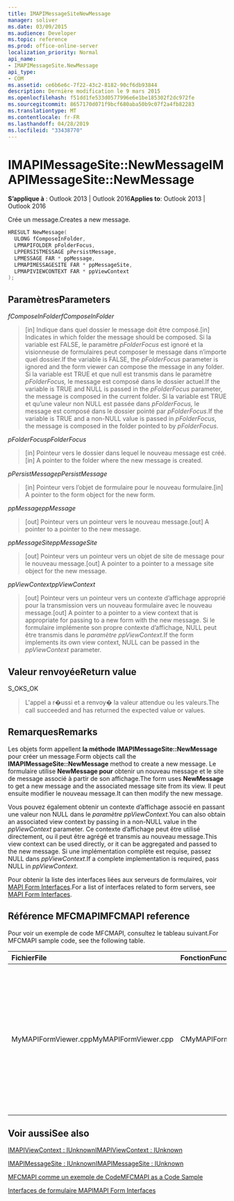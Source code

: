 ```yaml
---
title: IMAPIMessageSiteNewMessage
manager: soliver
ms.date: 03/09/2015
ms.audience: Developer
ms.topic: reference
ms.prod: office-online-server
localization_priority: Normal
api_name:
- IMAPIMessageSite.NewMessage
api_type:
- COM
ms.assetid: ce6b6e6c-7f22-43c2-8182-90cf6db93844
description: Dernière modification le 9 mars 2015
ms.openlocfilehash: f51dd1fe533d0577996e6e1be185302f2dc972fe
ms.sourcegitcommit: 8657170d071f9bcf680aba50b9c07f2a4fb82283
ms.translationtype: MT
ms.contentlocale: fr-FR
ms.lasthandoff: 04/28/2019
ms.locfileid: "33438770"
---
```

# <a name="imapimessagesitenewmessage"></a><span data-ttu-id="81077-103">IMAPIMessageSite::NewMessage</span><span class="sxs-lookup"><span data-stu-id="81077-103">IMAPIMessageSite::NewMessage</span></span>

  
  
<span data-ttu-id="81077-104">**S’applique à** : Outlook 2013 | Outlook 2016</span><span class="sxs-lookup"><span data-stu-id="81077-104">**Applies to**: Outlook 2013 | Outlook 2016</span></span> 
  
<span data-ttu-id="81077-105">Crée un message.</span><span class="sxs-lookup"><span data-stu-id="81077-105">Creates a new message.</span></span>
  
```cpp
HRESULT NewMessage(
  ULONG fComposeInFolder,
  LPMAPIFOLDER pFolderFocus,
  LPPERSISTMESSAGE pPersistMessage,
  LPMESSAGE FAR * ppMessage,
  LPMAPIMESSAGESITE FAR * ppMessageSite,
  LPMAPIVIEWCONTEXT FAR * ppViewContext
);
```

## <a name="parameters"></a><span data-ttu-id="81077-106">Paramètres</span><span class="sxs-lookup"><span data-stu-id="81077-106">Parameters</span></span>

 <span data-ttu-id="81077-107">_fComposeInFolder_</span><span class="sxs-lookup"><span data-stu-id="81077-107">_fComposeInFolder_</span></span>
  
> <span data-ttu-id="81077-108">[in] Indique dans quel dossier le message doit être composé.</span><span class="sxs-lookup"><span data-stu-id="81077-108">[in] Indicates in which folder the message should be composed.</span></span> <span data-ttu-id="81077-109">Si la variable est FALSE, le paramètre  _pFolderFocus_ est ignoré et la visionneuse de formulaires peut composer le message dans n’importe quel dossier.</span><span class="sxs-lookup"><span data-stu-id="81077-109">If the variable is FALSE, the  _pFolderFocus_ parameter is ignored and the form viewer can compose the message in any folder.</span></span> <span data-ttu-id="81077-110">Si la variable est TRUE et que null est transmis dans le paramètre  _pFolderFocus,_ le message est composé dans le dossier actuel.</span><span class="sxs-lookup"><span data-stu-id="81077-110">If the variable is TRUE and NULL is passed in the  _pFolderFocus_ parameter, the message is composed in the current folder.</span></span> <span data-ttu-id="81077-111">Si la variable est TRUE et qu’une valeur non NULL est passée dans  _pFolderFocus,_ le message est composé dans le dossier pointé par  _pFolderFocus_.</span><span class="sxs-lookup"><span data-stu-id="81077-111">If the variable is TRUE and a non-NULL value is passed in  _pFolderFocus_, the message is composed in the folder pointed to by  _pFolderFocus_.</span></span>
    
 <span data-ttu-id="81077-112">_pFolderFocus_</span><span class="sxs-lookup"><span data-stu-id="81077-112">_pFolderFocus_</span></span>
  
> <span data-ttu-id="81077-113">[in] Pointeur vers le dossier dans lequel le nouveau message est créé.</span><span class="sxs-lookup"><span data-stu-id="81077-113">[in] A pointer to the folder where the new message is created.</span></span>
    
 <span data-ttu-id="81077-114">_pPersistMessage_</span><span class="sxs-lookup"><span data-stu-id="81077-114">_pPersistMessage_</span></span>
  
> <span data-ttu-id="81077-115">[in] Pointeur vers l’objet de formulaire pour le nouveau formulaire.</span><span class="sxs-lookup"><span data-stu-id="81077-115">[in] A pointer to the form object for the new form.</span></span>
    
 <span data-ttu-id="81077-116">_ppMessage_</span><span class="sxs-lookup"><span data-stu-id="81077-116">_ppMessage_</span></span>
  
> <span data-ttu-id="81077-117">[out] Pointeur vers un pointeur vers le nouveau message.</span><span class="sxs-lookup"><span data-stu-id="81077-117">[out] A pointer to a pointer to the new message.</span></span>
    
 <span data-ttu-id="81077-118">_ppMessageSite_</span><span class="sxs-lookup"><span data-stu-id="81077-118">_ppMessageSite_</span></span>
  
> <span data-ttu-id="81077-119">[out] Pointeur vers un pointeur vers un objet de site de message pour le nouveau message.</span><span class="sxs-lookup"><span data-stu-id="81077-119">[out] A pointer to a pointer to a message site object for the new message.</span></span>
    
 <span data-ttu-id="81077-120">_ppViewContext_</span><span class="sxs-lookup"><span data-stu-id="81077-120">_ppViewContext_</span></span>
  
> <span data-ttu-id="81077-121">[out] Pointeur vers un pointeur vers un contexte d’affichage approprié pour la transmission vers un nouveau formulaire avec le nouveau message.</span><span class="sxs-lookup"><span data-stu-id="81077-121">[out] A pointer to a pointer to a view context that is appropriate for passing to a new form with the new message.</span></span> <span data-ttu-id="81077-122">Si le formulaire implémente son propre contexte d’affichage, NULL peut être transmis dans le _paramètre ppViewContext._</span><span class="sxs-lookup"><span data-stu-id="81077-122">If the form implements its own view context, NULL can be passed in the  _ppViewContext_ parameter.</span></span> 
    
## <a name="return-value"></a><span data-ttu-id="81077-123">Valeur renvoyée</span><span class="sxs-lookup"><span data-stu-id="81077-123">Return value</span></span>

<span data-ttu-id="81077-124">S_OK</span><span class="sxs-lookup"><span data-stu-id="81077-124">S_OK</span></span> 
  
> <span data-ttu-id="81077-125">L'appel a r�ussi et a renvoy� la valeur attendue ou les valeurs.</span><span class="sxs-lookup"><span data-stu-id="81077-125">The call succeeded and has returned the expected value or values.</span></span>
    
## <a name="remarks"></a><span data-ttu-id="81077-126">Remarques</span><span class="sxs-lookup"><span data-stu-id="81077-126">Remarks</span></span>

<span data-ttu-id="81077-127">Les objets form appellent **la méthode IMAPIMessageSite::NewMessage** pour créer un message.</span><span class="sxs-lookup"><span data-stu-id="81077-127">Form objects call the **IMAPIMessageSite::NewMessage** method to create a new message.</span></span> <span data-ttu-id="81077-128">Le formulaire utilise **NewMessage pour** obtenir un nouveau message et le site de message associé à partir de son affichage.</span><span class="sxs-lookup"><span data-stu-id="81077-128">The form uses **NewMessage** to get a new message and the associated message site from its view.</span></span> <span data-ttu-id="81077-129">Il peut ensuite modifier le nouveau message.</span><span class="sxs-lookup"><span data-stu-id="81077-129">It can then modify the new message.</span></span> 
  
<span data-ttu-id="81077-130">Vous pouvez également obtenir un contexte d’affichage associé en passant une valeur non NULL dans le _paramètre ppViewContext._</span><span class="sxs-lookup"><span data-stu-id="81077-130">You can also obtain an associated view context by passing in a non-NULL value in the  _ppViewContext_ parameter.</span></span> <span data-ttu-id="81077-131">Ce contexte d’affichage peut être utilisé directement, ou il peut être agrégé et transmis au nouveau message.</span><span class="sxs-lookup"><span data-stu-id="81077-131">This view context can be used directly, or it can be aggregated and passed to the new message.</span></span> <span data-ttu-id="81077-132">Si une implémentation complète est requise, passez NULL dans  _ppViewContext_.</span><span class="sxs-lookup"><span data-stu-id="81077-132">If a complete implementation is required, pass NULL in  _ppViewContext_.</span></span>
  
<span data-ttu-id="81077-133">Pour obtenir la liste des interfaces liées aux serveurs de formulaires, voir [MAPI Form Interfaces](mapi-form-interfaces.md).</span><span class="sxs-lookup"><span data-stu-id="81077-133">For a list of interfaces related to form servers, see [MAPI Form Interfaces](mapi-form-interfaces.md).</span></span>
  
## <a name="mfcmapi-reference"></a><span data-ttu-id="81077-134">Référence MFCMAPI</span><span class="sxs-lookup"><span data-stu-id="81077-134">MFCMAPI reference</span></span>

<span data-ttu-id="81077-135">Pour voir un exemple de code MFCMAPI, consultez le tableau suivant.</span><span class="sxs-lookup"><span data-stu-id="81077-135">For MFCMAPI sample code, see the following table.</span></span>
  
|<span data-ttu-id="81077-136">**Fichier**</span><span class="sxs-lookup"><span data-stu-id="81077-136">**File**</span></span>|<span data-ttu-id="81077-137">**Fonction**</span><span class="sxs-lookup"><span data-stu-id="81077-137">**Function**</span></span>|<span data-ttu-id="81077-138">**Commentaire**</span><span class="sxs-lookup"><span data-stu-id="81077-138">**Comment**</span></span>|
|:-----|:-----|:-----|
|<span data-ttu-id="81077-139">MyMAPIFormViewer.cpp</span><span class="sxs-lookup"><span data-stu-id="81077-139">MyMAPIFormViewer.cpp</span></span>  <br/> |<span data-ttu-id="81077-140">CMyMAPIFormViewer::NewMessage</span><span class="sxs-lookup"><span data-stu-id="81077-140">CMyMAPIFormViewer::NewMessage</span></span>  <br/> |<span data-ttu-id="81077-141">MFCMAPI utilise la méthode **IMAPIMessageSite::NewMessage** pour créer un message, inssérer une nouvelle visionneuse de formulaires et appeler **SetPersist** pour définir le message sur la visionneuse de formulaires.</span><span class="sxs-lookup"><span data-stu-id="81077-141">MFCMAPI uses the **IMAPIMessageSite::NewMessage** method to create a new message, instantiate a new form viewer, and call **SetPersist** to set the message on the form viewer.</span></span> <span data-ttu-id="81077-142">Enfin, elle renvoie la visionneuse de formulaires en tant que site de message.</span><span class="sxs-lookup"><span data-stu-id="81077-142">Finally, it returns the form viewer as the message site.</span></span>  <br/> |
   
## <a name="see-also"></a><span data-ttu-id="81077-143">Voir aussi</span><span class="sxs-lookup"><span data-stu-id="81077-143">See also</span></span>



[<span data-ttu-id="81077-144">IMAPIViewContext : IUnknown</span><span class="sxs-lookup"><span data-stu-id="81077-144">IMAPIViewContext : IUnknown</span></span>](imapiviewcontextiunknown.md)
  
[<span data-ttu-id="81077-145">IMAPIMessageSite : IUnknown</span><span class="sxs-lookup"><span data-stu-id="81077-145">IMAPIMessageSite : IUnknown</span></span>](imapimessagesiteiunknown.md)


[<span data-ttu-id="81077-146">MFCMAPI comme un exemple de Code</span><span class="sxs-lookup"><span data-stu-id="81077-146">MFCMAPI as a Code Sample</span></span>](mfcmapi-as-a-code-sample.md)
  
[<span data-ttu-id="81077-147">Interfaces de formulaire MAPI</span><span class="sxs-lookup"><span data-stu-id="81077-147">MAPI Form Interfaces</span></span>](mapi-form-interfaces.md)

